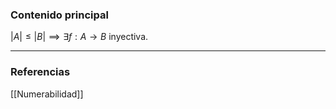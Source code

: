 ### Contenido principal

$|A| \le |B| \implies \exists f: A \rightarrow B$ inyectiva.

--- 
### Referencias

[[Numerabilidad]]